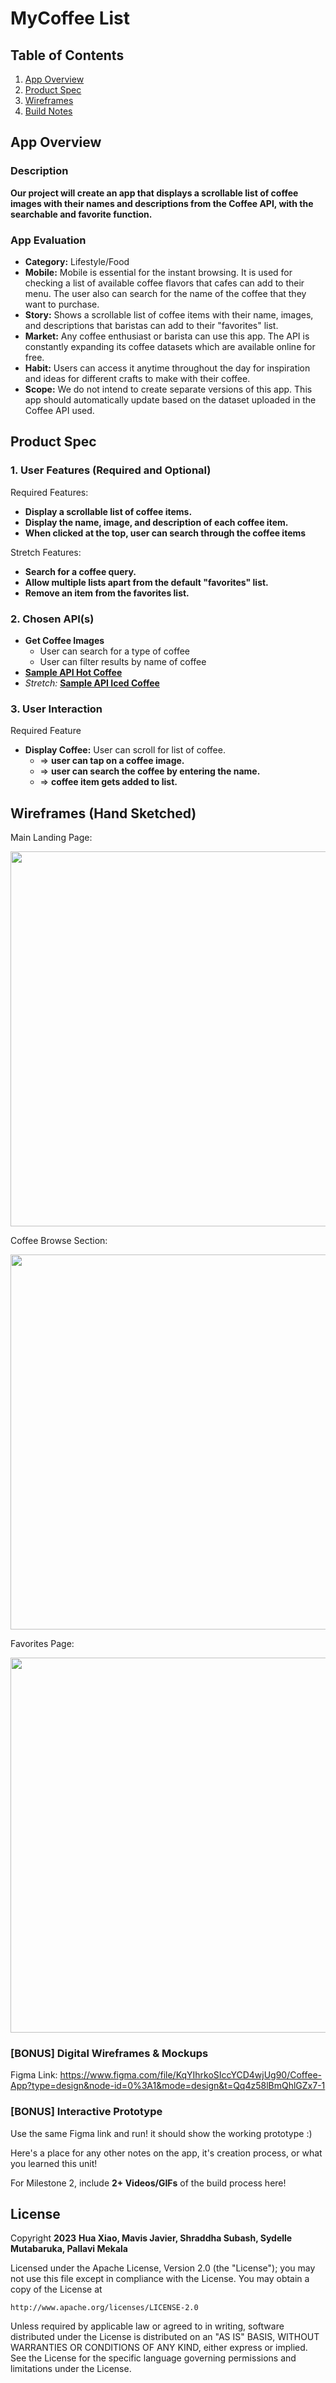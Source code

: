 # **MyCoffee List**

## Table of Contents

1. [App Overview](#App-Overview)
1. [Product Spec](#Product-Spec)
1. [Wireframes](#Wireframes)
1. [Build Notes](#Build-Notes)

## App Overview 


### Description 

**Our project will create an app that displays a scrollable list of coffee images with their names and descriptions from the Coffee API, with the searchable and favorite function.**

### App Evaluation

<!-- Evaluation of your app across the following attributes -->

- **Category:** Lifestyle/Food
- **Mobile:** Mobile is essential for the instant browsing. It is used for checking a list of available coffee flavors that cafes can add to their menu. The user also can search for the name of the coffee that they want to purchase.
- **Story:** Shows a scrollable list of coffee items with their name, images, and descriptions that baristas can add to their "favorites" list.
- **Market:** Any coffee enthusiast or barista can use this app. The API is constantly expanding its coffee datasets which are available online for free.
- **Habit:** Users can access it anytime throughout the day for inspiration and ideas for different crafts to make with their coffee.
- **Scope:** We do not intend to create separate versions of this app. This app should automatically update based on the dataset uploaded in the Coffee API used.

## Product Spec

### 1. User Features (Required and Optional)

Required Features:

- **Display a scrollable list of coffee items.**
- **Display the name, image, and description of each coffee item.**
- **When clicked at the top, user can search through the coffee items**

Stretch Features:

- **Search for a coffee query.**
- **Allow multiple lists apart from the default "favorites" list.**
- **Remove an item from the favorites list.**

### 2. Chosen API(s)
- **Get Coffee Images**
  - User can search for a type of coffee
  - User can filter results by name of coffee
- **<a href="https://api.sampleapis.com/coffee/hot" target="_blank">Sample API Hot Coffee</a>**
- *Stretch:* **<a href="https://api.sampleapis.com/coffee/iced" target=_blank>Sample API Iced Coffee</a>**

### 3. User Interaction

Required Feature

- **Display Coffee:** User can scroll for list of coffee.
  - => **user can tap on a coffee image.**
  - => **user can search the coffee by entering the name.**
  - => **coffee item gets added to list.**

## Wireframes (Hand Sketched)

<!-- Add picture of your hand sketched wireframes in this section -->
Main Landing Page:


<img src="https://i.imgur.com/mNtMWyc.jpg" width=600>

Coffee Browse Section:


<img src="https://i.imgur.com/tcC1Aai.jpg" width=600>

Favorites Page:


<img src="https://i.imgur.com/Witpzqu.jpg" width=600>


### [BONUS] Digital Wireframes & Mockups
Figma Link: https://www.figma.com/file/KqYIhrkoSIccYCD4wjUg90/Coffee-App?type=design&node-id=0%3A1&mode=design&t=Qq4z58lBmQhlGZx7-1

### [BONUS] Interactive Prototype

Use the same Figma link and run! it should show the working prototype :)

Here's a place for any other notes on the app, it's creation 
process, or what you learned this unit!  

For Milestone 2, include **2+ Videos/GIFs** of the build process here!

## License

Copyright **2023** **Hua Xiao, Mavis Javier, Shraddha Subash, Sydelle Mutabaruka, Pallavi Mekala**

Licensed under the Apache License, Version 2.0 (the "License");
you may not use this file except in compliance with the License.
You may obtain a copy of the License at

    http://www.apache.org/licenses/LICENSE-2.0

Unless required by applicable law or agreed to in writing, software
distributed under the License is distributed on an "AS IS" BASIS,
WITHOUT WARRANTIES OR CONDITIONS OF ANY KIND, either express or implied.
See the License for the specific language governing permissions and
limitations under the License.
